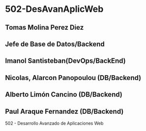 # 502-DesAvanAplicWeb

## Tomas Molina Perez Diez
## Jefe de Base de Datos/Backend
## Imanol Santisteban(DevOps/BackEnd)
## Nicolas, Alarcon Panopoulou (DB/Backend)
## Alberto Limón Cancino (DB/Backend)
## Paul Araque Fernandez (DB/Backend)


502 - Desarrollo Avanzado de Aplicaciones Web

